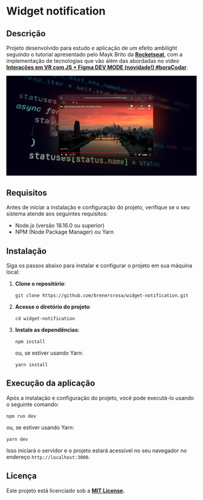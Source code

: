 # Widget notification

## Descrição

Projeto desenvolvido para estudo e aplicação de um efeito ambilight seguindo o tutorial apresentado pelo Mayk Brito da **[Rocketseat](https://www.youtube.com/@rocketseat)**, com a implementação de tecnologias que vão além das abordadas no vídeo **[Interações em VR com JS + Figma DEV MODE (novidade!) #boraCodar](https://www.youtube.com/watch?v=KT1PDX31qo8&t=5s&ab_channel=Rocketseat)**.

![alt text](https://raw.githubusercontent.com/brenersrosa/player-vr/main/public/images/screenshot.png)

## Requisitos

Antes de iniciar a instalação e configuração do projeto, verifique se o seu sistema atende aos seguintes requisitos:

- Node.js (versão 18.16.0 ou superior)
- NPM (Node Package Manager) ou Yarn

## Instalação

Siga os passos abaixo para instalar e configurar o projeto em sua máquina local:

1. **Clone o repositório**:

   ```shell
   git clone https://github.com/brenersrosa/widget-notification.git
   ```

2. **Acesse o diretório do projeto**:

   ```shell
   cd widget-notification
   ```

3. **Instale as dependências**:

   ```shell
   npm install
   ```

   ou, se estiver usando Yarn:

   ```shell
   yarn install
   ```

## Execução da aplicação

Após a instalação e configuração do projeto, você pode executá-lo usando o seguinte comando:

```shell
npm run dev
```

ou, se estiver usando Yarn:

```shell
yarn dev
```

Isso iniciará o servidor e o projeto estará acessível no seu navegador no endereço `http://localhost:3000`.

## Licença

Este projeto está licenciado sob a **[MIT License](https://opensource.org/license/mit/).**
